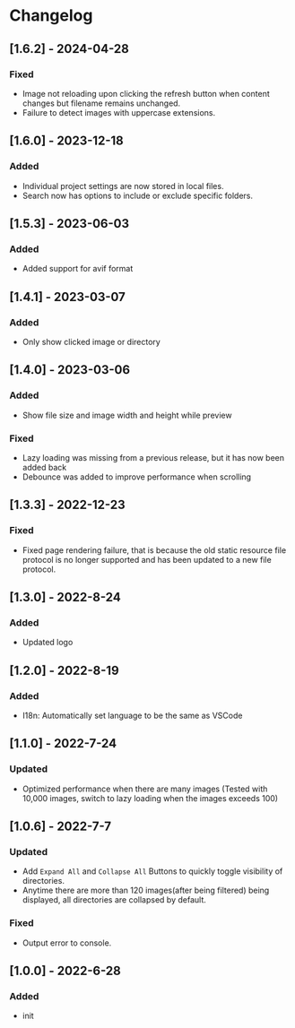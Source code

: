 # Changelog

## [1.6.2] - 2024-04-28

### Fixed

- Image not reloading upon clicking the refresh button when content changes but filename remains unchanged.
- Failure to detect images with uppercase extensions.

## [1.6.0] - 2023-12-18

### Added

- Individual project settings are now stored in local files.
- Search now has options to include or exclude specific folders.

## [1.5.3] - 2023-06-03

### Added

- Added support for avif format

## [1.4.1] - 2023-03-07

### Added

- Only show clicked image or directory

## [1.4.0] - 2023-03-06

### Added

- Show file size and image width and height while preview

### Fixed

- Lazy loading was missing from a previous release, but it has now been added back
- Debounce was added to improve performance when scrolling

## [1.3.3] - 2022-12-23

### Fixed

- Fixed page rendering failure, that is because the old static resource file protocol is no longer supported and has been updated to a new file protocol.

## [1.3.0] - 2022-8-24

### Added

- Updated logo

## [1.2.0] - 2022-8-19

### Added

- I18n: Automatically set language to be the same as VSCode

## [1.1.0] - 2022-7-24

### Updated

- Optimized performance when there are many images (Tested with 10,000 images, switch to lazy loading when the images exceeds 100)

## [1.0.6] - 2022-7-7

### Updated

- Add `Expand All` and `Collapse All` Buttons to quickly toggle visibility of directories.
- Anytime there are more than 120 images(after being filtered) being displayed, all directories are collapsed by default.

### Fixed

- Output error to console.

## [1.0.0] - 2022-6-28

### Added

- init
